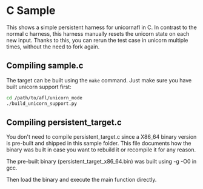 # C Sample

This shows a simple persistent harness for unicornafl in C.
In contrast to the normal c harness, this harness manually resets the unicorn
state on each new input.
Thanks to this, you can rerun the test case in unicorn multiple times, without
the need to fork again.

## Compiling sample.c

The target can be built using the `make` command.
Just make sure you have built unicorn support first:

```bash
cd /path/to/afl/unicorn_mode
./build_unicorn_support.py
```

## Compiling persistent_target.c

You don't need to compile persistent_target.c since a X86_64 binary version is
pre-built and shipped in this sample folder. This file documents how the binary
was built in case you want to rebuild it or recompile it for any reason.

The pre-built binary (persistent_target_x86_64.bin) was built using -g -O0 in
gcc.

Then load the binary and execute the main function directly.